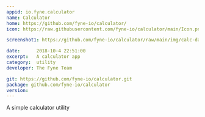 ```yaml
---
appid: io.fyne.calculator
name: Calculator
home: https://github.com/fyne-io/calculator/
icon: https://raw.githubusercontent.com/fyne-io/calculator/main/Icon.png

screenshot1: https://github.com/fyne-io/calculator/raw/main/img/calc-dark.png

date:      2018-10-4 22:51:00
excerpt:   A calculator app
category:  utility
developer: The Fyne Team

git: https://github.com/fyne-io/calculator.git
package: github.com/fyne-io/calculator
version: 
---
```


A simple calculator utility

